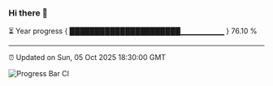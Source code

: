 ### Hi there 👋

⏳ Year progress { ██████████████████████▁▁▁▁▁▁▁▁ } 76.10 %

---

⏰ Updated on Sun, 05 Oct 2025 18:30:00 GMT

![Progress Bar CI](https://github.com/ZhaoGui/ZhaoGui/workflows/Progress%20Bar%20CI/badge.svg)
